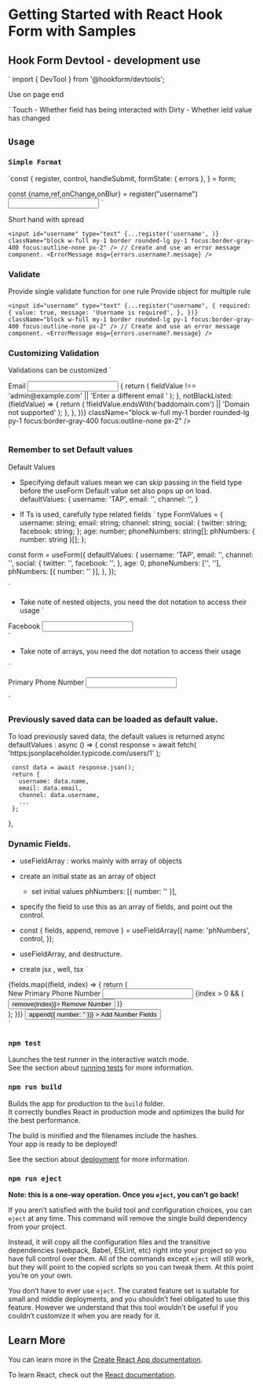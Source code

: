 # Getting Started with React Hook Form with Samples

## Hook Form Devtool - development use

`
import { DevTool } from '@hookform/devtools';

Use on page end
<DevTool control={control} />

`
Touch - Whether field has being interacted with
Dirty - Whether ield value has changed

## `Usage`

### `Simple Format`

`const {
register,
control,
handleSubmit,
formState: { errors },
} = form;

const {name,ref,onChange,onBlur} = register("username")
<input
            id="username"
            type="text"
           name={name}
           ref={ref}
           onChange={onChange}
           onBlur={onBlur}
            className="block w-full my-1 border rounded-lg py-1 focus:border-gray-400 focus:outline-none px-2"
          />
`

Short hand with spread

` <input
            id="username"
            type="text"
            {...register('username', )}
            className="block w-full my-1 border rounded-lg py-1 focus:border-gray-400 focus:outline-none px-2"
          />
          // Create and use an error message component.
          <ErrorMessage msg={errors.username?.message} />
`

### Validate

Provide single validate function for one rule
Provide object for multiple rule

` <input
            id="username"
            type="text"
            {...register("username", {
              required: {
                value: true,
                message: 'Username is required',
              },
            })}
            className="block w-full my-1 border rounded-lg py-1 focus:border-gray-400 focus:outline-none px-2"
          />
          // Create and use an error message component.
          <ErrorMessage msg={errors.username?.message} />
`

### Customizing Validation

Validations can be customized
`

   <div className="my-3">
          <label htmlFor="mail">Email</label>
          <input
            id="mail"
            type="email"
            {...register('email', {
              pattern: {
                value:
                  /^[a-zA-Z0-9.!#$%&'*+/=?^_`{|}~-]+@[a-zA-Z0-9-]+(?:\.[a-zA-Z0-9-]+)*$/,
                message: 'Invalid email format',
              },
              validate: {
                notAdmin: (fieldValue) => {
                  return (
                    fieldValue !== 'admin@example.com' ||
                    'Enter a different email '
                  );
                },
                notBlackListed: (fieldValue) => {
                  return (
                    !fieldValue.endsWith('baddomain.com') ||
                    'Domain not supported'
                  );
                },
              },
            })}
            className="block w-full my-1 border rounded-lg py-1 focus:border-gray-400 focus:outline-none px-2"
          />
          <ErrorMessage msg={errors.email?.message} />
        </div>
  `

### Remember to set Default values

Default Values

- Specifying default values mean we can skip passing in the field type before the useForm
  Default value set also pops up on load.
  defaultValues: {
  username: 'TAP',
  email: '',
  channel: '',
  }

- If Ts is used, carefully type related fields
  `
  type FormValues = {
  username: string;
  email: string;
  channel: string;
  social: {
  twitter: string;
  facebook: string;
  };
  age: number;
  phoneNumbers: string[];
  phNumbers: { number: string }[];
  };

const form = useForm<FormValues>({
defaultValues: {
username: 'TAP',
email: '',
channel: '',
social: {
twitter: '',
facebook: '',
},
age: 0,
phoneNumbers: ['', ''],
phNumbers: [{ number: '' }],
},
});

`

- Take note of nested objects, you need the dot notation to access their usage
`
<div className="my-3">
        <label htmlFor="facebook">Facebook</label>
        <input
          id="facebook"
          type="text"
          {...register('social.facebook', {
            required: {
              value: true,
              message: 'Facebook Social is required',
            },
          })}
          className="block w-full my-1 border rounded-lg py-1 focus:border-gray-400 focus:outline-none px-2"
        />
        <ErrorMessage msg={errors.social?.facebook?.message} />
      </div>
`

- Take note of arrays, you need the dot notation to access their usage

`

<div className="my-3">
<label htmlFor="primary-phobe">Primary Phone Number</label>
<input
id="primary-phone"
type="text"
{...register('phoneNumbers.0', {
required: {
value: true,
message: 'Primary Number is Required',
},
})}
className="block w-full my-1 border rounded-lg py-1 focus:border-gray-400 focus:outline-none px-2"
/>
<ErrorMessage msg={errors?.phoneNumbers?.[0]?.message} />
</div>

`

### Previously saved data can be loaded as default value.

To load previously saved data, the default values is returned async
defaultValues : async () => {
const response = await fetch(
'https:jsonplaceholder.typicode.com/users/1'
);

     const data = await response.json();
     return {
       username: data.name,
       email: data.email,
       channel: data.username,
       ...
     };

},

### Dynamic Fields.

- useFieldArray : works mainly with array of objects

- create an initial state as an array of object

  - set initial values phNumbers: [{ number: '' }],

- specify the field to use this as an array of fields, and point out the control.

* const { fields, append, remove } = useFieldArray({
  name: 'phNumbers',
  control,
  });

- useFieldArray, and destructure.

* create jsx , well, tsx
`
 <div className="px-6 my-6">
            {fields.map((field, index) => {
              return (
                <div className="my-3" key={field.id}>
                  <label htmlFor="primary-phobe">
                    New Primary Phone Number
                  </label>
                  <input
                    id="primary-phone"
                    type="text"
                    {...register(`phNumbers.${index}.number` as const)}
                    className="block w-full my-1 border rounded-lg py-1 focus:border-gray-400 focus:outline-none px-2"
                  />
                  {index > 0 && (
                    <button type="button" onClick={() => remove(index)}>
                      Remove Number
                    </button>
                  )}
                </div>
              );
            })}
            <button
              type="button"
              className="text-center block w-full shadow-md py-2 rounded-lg"
              onClick={() => append({ number: '' })}
            >
              Add Number Fields
            </button>
  </div>
`

### `npm test`

Launches the test runner in the interactive watch mode.\
See the section about [running tests](https://facebook.github.io/create-react-app/docs/running-tests) for more information.

### `npm run build`

Builds the app for production to the `build` folder.\
It correctly bundles React in production mode and optimizes the build for the best performance.

The build is minified and the filenames include the hashes.\
Your app is ready to be deployed!

See the section about [deployment](https://facebook.github.io/create-react-app/docs/deployment) for more information.

### `npm run eject`

**Note: this is a one-way operation. Once you `eject`, you can’t go back!**

If you aren’t satisfied with the build tool and configuration choices, you can `eject` at any time. This command will remove the single build dependency from your project.

Instead, it will copy all the configuration files and the transitive dependencies (webpack, Babel, ESLint, etc) right into your project so you have full control over them. All of the commands except `eject` will still work, but they will point to the copied scripts so you can tweak them. At this point you’re on your own.

You don’t have to ever use `eject`. The curated feature set is suitable for small and middle deployments, and you shouldn’t feel obligated to use this feature. However we understand that this tool wouldn’t be useful if you couldn’t customize it when you are ready for it.

## Learn More

You can learn more in the [Create React App documentation](https://facebook.github.io/create-react-app/docs/getting-started).

To learn React, check out the [React documentation](https://reactjs.org/).
